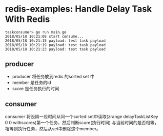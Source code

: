 # redis-examples: Handle Delay Task With Redis

```shell
taskconsumer> go run main.go 
2018/05/18 10:21:08 start consume...
2018/05/18 10:21:15 payload: test task payload
2018/05/18 10:21:19 payload: test task payload
2018/05/18 10:21:23 payload: test task payload
```

## producer

* producer 将任务放到redis 的sorted set 中
* member 是任务的id
* score 是任务执行的时间

## consumer

consumer 将没隔一段时间从同一个sorted set中读取(zrange delayTaskListKey 0 0 withscores)第一个任务，然后判断score(执行时间) 与当前时间的是否相等，相等则执行任务，然后从set中删除这个member。
